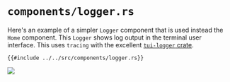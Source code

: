 # `components/logger.rs`

Here's an example of a simpler `Logger` component that is used instead the `Home` component.
This `Logger` shows log output in the terminal user interface.
This uses `tracing` with the excellent [`tui-logger` crate](https://github.com/gin66/tui-logger).

```rust,no_run,noplayground
{{#include ../../src/components/logger.rs}}
```

![](https://user-images.githubusercontent.com/1813121/254452502-879beb8a-77dd-4475-bb55-1b15a443c747.gif)
